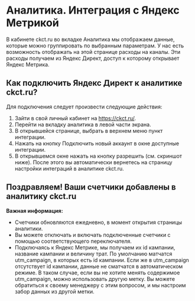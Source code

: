 # Аналитика. Интеграция с Яндекс Метрикой

В кабинете ckct.ru во вкладке Аналитика мы отображаем данные, которые можно группировать по выбранным параметрам.
У нас есть возможность отображать на этой странице расходы на каналы. Эти расходы получаем из Яндекс Директ, доступ к которому открывает Яндекс Метрика.

## Как подключить Яндекс Директ к аналитике ckct.ru?

Для подключения следует произвести следующие действия:

1. Зайти в свой личный кабинет на https://ckct.ru/.
2. Перейти на вкладку аналитика в левой части экрана.
3. В открывшейся странице, выбрать в верхнем меню пункт интеграции.
4. Нажать на кнопку Подключить новый аккаунт в окне доступные интеграции.
5. В открывшемся окне нажать на кнопку разрешить (см. скриншот ниже). После этого вы автоматически вернетесь на страницу настройки интеграций в аналитике ckct.ru.

## Поздравляем! Ваши счетчики добавлены в аналитику ckct.ru

**Важная информация:**

* Счетчики обновляются ежедневно, в момент открытия страницы аналитики. 
* Вы можете отключать и включать подключенные счетчики с помощью соответствующего переключателя.
* Подключаясь к Яндекс Метрике, мы получаем их id кампании, название кампании и величину трат. По умолчанию матчатся utm_campaign, в которых есть id кампании.
Если же в utm_campaign отсутствует id кампании, данные не сматчатся в автоматическом режиме. В таком случае, если вы не хотите менять содержимое
utm_campaign, можно использовать другую метку. Вы можете обратиться к своему менеджеру с этим вопросом, и мы настроим забор данных из другой метки.
